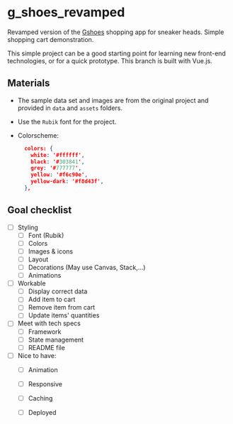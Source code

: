 # g_shoes_revamped

Revamped version of the [Gshoes](https://github.com/lonhattan007/gshoes) shopping app for sneaker heads.
Simple shopping cart demonstration.

This simple project can be a good starting point for learning new front-end technologies, or for a quick prototype.
This branch is built with Vue.js.

## Materials

- The sample data set and images are from the original project and provided in `data` and `assets` folders.

- Use the `Rubik` font for the project.

- Colorscheme:
  ```json
    colors: {
      white: '#ffffff',
      black: '#303841',
      grey: '#777777',
      yellow: '#f6c90e',
      yellow-dark: '#f8d43f',
    },
  ```

## Goal checklist

- [ ] Styling
  - [ ] Font (Rubik)
  - [ ] Colors
  - [ ] Images & icons
  - [ ] Layout
  - [ ] Decorations (May use Canvas, Stack,...)
  - [ ] Animations
- [ ] Workable
  - [ ] Display correct data
  - [ ] Add item to cart
  - [ ] Remove item from cart
  - [ ] Update items' quantities
- [ ] Meet with tech specs
  - [ ] Framework
  - [ ] State management
  - [ ] README file
- [ ] Nice to have:
  - [ ] Animation
  - [ ] Responsive
  - [ ] Caching
  - [ ] Deployed

